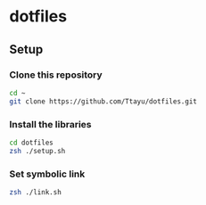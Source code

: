 # dotfiles

## Setup
### Clone this repository
```sh
cd ~
git clone https://github.com/Ttayu/dotfiles.git
```

### Install the libraries
```sh
cd dotfiles
zsh ./setup.sh
```

### Set symbolic link
```sh
zsh ./link.sh
```
